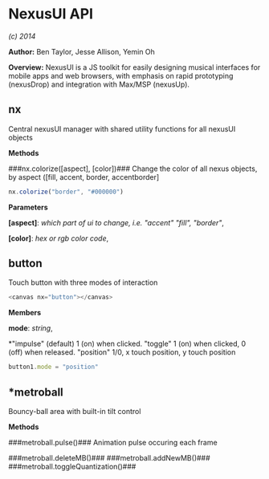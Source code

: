 NexusUI API
===========
*(c) 2014*

**Author:** Ben Taylor, Jesse Allison, Yemin Oh

**Overview:** NexusUI is a JS toolkit for easily designing musical interfaces for mobile apps and web browsers, with emphasis on rapid prototyping (nexusDrop) and integration with Max/MSP (nexusUp).

nx
----
Central nexusUI manager with shared utility functions for all nexusUI objects


**Methods**

###nx.colorize(\[aspect\], \[color\])###
Change the color of all nexus objects, by aspect ([fill, accent, border, accentborder]

```js
nx.colorize("border", "#000000")
```



**Parameters**

**[aspect]**:  *which part of ui to change, i.e. "accent" "fill", "border"*,  


**[color]**:  *hex or rgb color code*,  


button
--------
Touch button with three modes of interaction
```js
<canvas nx="button"></canvas>
```
<canvas nx="button" style="margin:30px"></canvas>

**Members**

**mode**:  *string*,  



  *"impulse"     (default) 1 (on) when clicked.
"toggle"     1 (on) when clicked, 0 (off) when released.
"position"      1/0, x touch position, y touch position
```js
button1.mode = "position"
```
*metroball
-----------
Bouncy-ball area with built-in tilt control

**Methods**

###metroball.pulse()###
Animation pulse occuring each frame


###metroball.deleteMB()###
###metroball.addNewMB()###
###metroball.toggleQuantization()###
